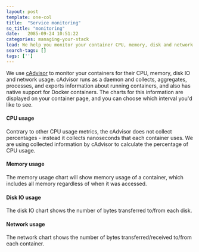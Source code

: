 ```yaml
---
layout: post
template: one-col
title:  "Service monitoring"
so_title: "monitoring"
date:   2085-09-24 10:51:22
categories: managing-your-stack
lead: We help you monitor your container CPU, memory, disk and network usage
search-tags: []
tags: ['']
---
```


We use [cAdvisor](https://github.com/google/cadvisor) to monitor your containers for their CPU, memory, disk IO and network usage. cAdvisor runs as a daemon and collects, aggregates, processes, and exports information about running containers, and also has native support for Docker containers. The charts for this information are displayed on your container page, and you can choose which interval you'd like to see.

#### CPU usage
Contrary to other CPU usage metrics, the cAdvisor does not collect percentages - instead it collects nanoseconds that each container uses. We are using collected information by cAdvisor to calculate the percentage of CPU usage.

#### Memory usage
The memory usage chart will show memory usage of a container, which includes all memory regardless of when it was accessed.

#### Disk IO usage
The disk IO chart shows the number of bytes transferred to/from each disk.

#### Network usage
The network chart shows the number of bytes transferred/received to/from each container.